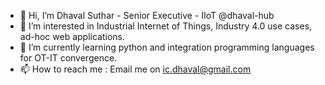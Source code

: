 - 👋 Hi, I’m Dhaval Suthar - Senior Executive - IIoT @dhaval-hub
- 👀 I’m interested in Industrial Internet of Things, Industry 4.0 use cases, ad-hoc web applications.
- 🌱 I’m currently learning python and integration programming languages for OT-IT convergence.
- 📫 How to reach me : Email me on ic.dhaval@gmail.com

<!---
dhaval-hub/dhaval-hub is a ✨ special ✨ repository because its `README.md` (this file) appears on your GitHub profile.
You can click the Preview link to take a look at your changes.
--->

